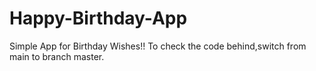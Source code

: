 # Happy-Birthday-App
Simple App for Birthday Wishes!!
To check the code behind,switch from main to branch master.
